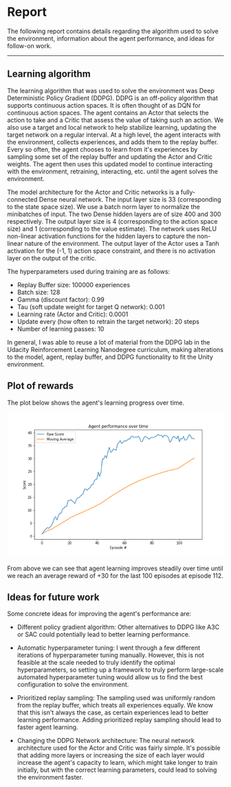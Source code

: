 # Report
The following report contains details regarding the algorithm used to solve the environment, information about the agent performance, and ideas for follow-on work.

---

## Learning algorithm
The learning algorithm that was used to solve the environment was Deep Deterministic Policy Gradient (DDPG).
DDPG is an off-policy algorithm that supports continuous action spaces. It is often thought of as DQN for continuous action spaces.
The agent contains an Actor that selects the action to take and a Critic that assess the value of taking such an action.
We also use a target and local network to help stabilize learning, updating the target network on a regular interval.
At a high level, the agent interacts with the environment, collects experiences, and adds them to the replay buffer.
Every so often, the agent chooses to learn from it's experiences by sampling some set of the replay buffer and updating the Actor and Critic weights.
The agent then uses this updated model to continue interacting with the environment, retraining, interacting, etc. until the agent solves the environment.

The model architecture for the Actor and Critic networks is a fully-connected Dense neural network.
The input layer size is 33 (corresponding to the state space size).
We use a batch norm layer to normalize the minibatches of input.
The two Dense hidden layers are of size 400 and 300 respectively.
The output layer size is 4 (corresponding to the action space size) and 1 (corresponding to the value estimate).
The network uses ReLU non-linear activation functions for the hidden layers to capture the non-linear nature of the environment.
The output layer of the Actor uses a Tanh activation for the (-1, 1) action space constraint, and there is no activation layer on the output of the critic.

The hyperparameters used during training are as follows:
* Replay Buffer size: 100000 experiences
* Batch size: 128
* Gamma (discount factor): 0.99
* Tau (soft update weight for target Q network): 0.001
* Learning rate (Actor and Critic): 0.0001
* Update every (how often to retrain the target network): 20 steps
* Number of learning passes: 10

In general, I was able to reuse a lot of material from the DDPG lab in the Udacity Reinforcement Learning Nanodegree curriculum, making alterations to the model, agent, replay buffer, and DDPG functionality to fit the Unity environment.

## Plot of rewards

The plot below shows the agent's learning progress over time.

![Agent Performance](performance.png)

From above we can see that agent learning improves steadily over time until we reach an average reward of +30 for the last 100 episodes at episode 112.

## Ideas for future work

Some concrete ideas for improving the agent's performance are:

* Different policy gradient algorithm: Other alternatives to DDPG like A3C or SAC could potentially lead to better learning performance.

* Automatic hyperparameter tuning: I went through a few different iterations of hyperparameter tuning manually. However, this is not feasible at the scale needed to truly identify the optimal hyperparameters, so setting up a framework to truly perform large-scale automated hyperparameter tuning would allow us to find the best configuration to solve the environment.

* Prioritized replay sampling: The sampling used was uniformly random from the replay buffer, which treats all experiences equally. We know that this isn't always the case, as certain experiences lead to better learning performance. Adding prioritized replay sampling should lead to faster agent learning.

* Changing the DDPG Network architecture: The neural network architecture used for the Actor and Critic was fairly simple. It's possible that adding more layers or increasing the size of each layer would increase the agent's capacity to learn, which might take longer to train initially, but with the correct learning parameters, could lead to solving the environment faster.
